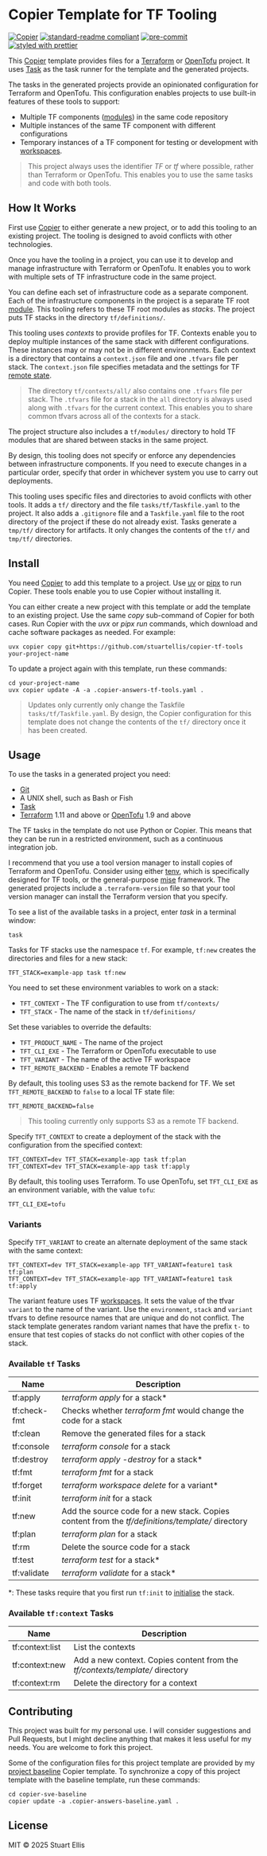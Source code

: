 <!--
SPDX-FileCopyrightText: 2025-present Stuart Ellis <stuart@stuartellis.name>

SPDX-License-Identifier: MIT
-->

# Copier Template for TF Tooling

[![Copier](https://img.shields.io/endpoint?url=https://raw.githubusercontent.com/copier-org/copier/master/img/badge/badge-grayscale-inverted-border-orange.json)](https://github.com/copier-org/copier) [![standard-readme compliant](https://img.shields.io/badge/readme%20style-standard-brightgreen.svg?style=flat-square)](https://github.com/RichardLitt/standard-readme) [![pre-commit](https://img.shields.io/badge/pre--commit-enabled-brightgreen?logo=pre-commit)](https://github.com/pre-commit/pre-commit) [![styled with prettier](https://img.shields.io/badge/styled_with-prettier-ff69b4.svg)](https://github.com/prettier/prettier)

This [Copier](https://copier.readthedocs.io/en/stable/) template provides files for a [Terraform](https://www.terraform.io/) or [OpenTofu](https://opentofu.org/) project. It uses [Task](https://taskfile.dev) as the task runner for the template and the generated projects.

The tasks in the generated projects provide an opinionated configuration for Terraform and OpenTofu. This configuration enables projects to use built-in features of these tools to support:

- Multiple TF components ([modules](https://opentofu.org/docs/language/modules/)) in the same code repository
- Multiple instances of the same TF component with different configurations
- Temporary instances of a TF component for testing or development with [workspaces](https://opentofu.org/docs/language/state/workspaces/).

> This project always uses the identifier _TF_ or _tf_ where possible, rather than Terraform or OpenTofu. This enables you to use the same tasks and code with both tools.

## How It Works

First use [Copier](https://copier.readthedocs.io/en/stable/) to either generate a new project, or to add this tooling to an existing project. The tooling is designed to avoid conflicts with other technologies.

Once you have the tooling in a project, you can use it to develop and manage infrastructure with Terraform or OpenTofu. It enables you to work with multiple sets of TF infrastructure code in the same project.

You can define each set of infrastructure code as a separate component. Each of the infrastructure components in the project is a separate TF root [module](https://opentofu.org/docs/language/modules/). This tooling refers to these TF root modules as _stacks_. The project puts TF stacks in the directory `tf/definitions/`.

This tooling uses _contexts_ to provide profiles for TF. Contexts enable you to deploy multiple instances of the same stack with different configurations. These instances may or may not be in different environments. Each context is a directory that contains a `context.json` file and one `.tfvars` file per stack. The `context.json` file specifies metadata and the settings for TF [remote state](https://opentofu.org/docs/language/state/remote/).

> The directory `tf/contexts/all/` also contains one `.tfvars` file per stack. The `.tfvars` file for a stack in the `all` directory is always used along with `.tfvars` for the current context. This enables you to share common tfvars across all of the contexts for a stack.

The project structure also includes a `tf/modules/` directory to hold TF modules that are shared between stacks in the same project.

By design, this tooling does not specify or enforce any dependencies between infrastructure components. If you need to execute changes in a particular order, specify that order in whichever system you use to carry out deployments.

This tooling uses specific files and directories to avoid conflicts with other tools. It adds a `tf/` directory and the file `tasks/tf/Taskfile.yaml` to the project. It also adds a `.gitignore` file and a `Taskfile.yaml` file to the root directory of the project if these do not already exist. Tasks generate a `tmp/tf/` directory for artifacts. It only changes the contents of the `tf/` and `tmp/tf/` directories.

## Install

You need [Copier](https://copier.readthedocs.io/en/stable/) to add this template to a project. Use [uv](https://docs.astral.sh/uv/) or [pipx](https://pipx.pypa.io/) to run Copier. These tools enable you to use Copier without installing it.

You can either create a new project with this template or add the template to an existing project. Use the same _copy_ sub-command of Copier for both cases. Run Copier with the _uvx_ or _pipx run_ commands, which download and cache software packages as needed. For example:

```shell
uvx copier copy git+https://github.com/stuartellis/copier-tf-tools your-project-name
```

To update a project again with this template, run these commands:

```shell
cd your-project-name
uvx copier update -A -a .copier-answers-tf-tools.yaml .
```

> Updates only currently only change the Taskfile `tasks/tf/Taskfile.yaml`. By design, the Copier configuration for this template does not change the contents of the `tf/` directory once it has been created.

## Usage

To use the tasks in a generated project you need:

- [Git](https://git-scm.com/)
- A UNIX shell, such as Bash or Fish
- [Task](https://taskfile.dev)
- [Terraform](https://www.terraform.io/) 1.11 and above or [OpenTofu](https://opentofu.org/) 1.9 and above

The TF tasks in the template do not use Python or Copier. This means that they can be run in a restricted environment, such as a continuous integration job.

I recommend that you use a tool version manager to install copies of Terraform and OpenTofu. Consider using either [tenv](https://tofuutils.github.io/tenv/), which is specifically designed for TF tools, or the general-purpose [mise](https://mise.jdx.dev/) framework. The generated projects include a `.terraform-version` file so that your tool version manager can install the Terraform version that you specify.

To see a list of the available tasks in a project, enter _task_ in a terminal window:

```shell
task
```

Tasks for TF stacks use the namespace `tf`. For example, `tf:new` creates the directories and files for a new stack:

```shell
TFT_STACK=example-app task tf:new
```

You need to set these environment variables to work on a stack:

- `TFT_CONTEXT` - The TF configuration to use from `tf/contexts/`
- `TFT_STACK` - The name of the stack in `tf/definitions/`

Set these variables to override the defaults:

- `TFT_PRODUCT_NAME` - The name of the project
- `TFT_CLI_EXE` - The Terraform or OpenTofu executable to use
- `TFT_VARIANT` - The name of the active TF workspace
- `TFT_REMOTE_BACKEND` - Enables a remote TF backend

By default, this tooling uses S3 as the remote backend for TF. We set `TFT_REMOTE_BACKEND` to `false` to a local TF state file:

```shell
TFT_REMOTE_BACKEND=false
```

> This tooling currently only supports S3 as a remote TF backend.

Specify `TFT_CONTEXT` to create a deployment of the stack with the configuration from the specified context:

```shell
TFT_CONTEXT=dev TFT_STACK=example-app task tf:plan
TFT_CONTEXT=dev TFT_STACK=example-app task tf:apply
```

By default, this tooling uses Terraform. To use OpenTofu, set `TFT_CLI_EXE` as an environment variable, with the value `tofu`:

```shell
TFT_CLI_EXE=tofu
```

### Variants

Specify `TFT_VARIANT` to create an alternate deployment of the same stack with the same context:

```shell
TFT_CONTEXT=dev TFT_STACK=example-app TFT_VARIANT=feature1 task tf:plan
TFT_CONTEXT=dev TFT_STACK=example-app TFT_VARIANT=feature1 task tf:apply
```

The variant feature uses TF [workspaces](https://opentofu.org/docs/language/state/workspaces). It sets the value of the tfvar `variant` to the name of the variant. Use the `environment`, `stack` and `variant` tfvars to define resource names that are unique and do not conflict. The stack template generates random variant names that have the prefix `t-` to ensure that test copies of stacks do not conflict with other copies of the stack.

### Available `tf` Tasks

| Name         | Description                                                                                       |
| ------------ | ------------------------------------------------------------------------------------------------- |
| tf:apply     | _terraform apply_ for a stack\*                                                                   |
| tf:check-fmt | Checks whether _terraform fmt_ would change the code for a stack                                  |
| tf:clean     | Remove the generated files for a stack                                                            |
| tf:console   | _terraform console_ for a stack                                                                   |
| tf:destroy   | _terraform apply -destroy_ for a stack\*                                                          |
| tf:fmt       | _terraform fmt_ for a stack                                                                       |
| tf:forget    | _terraform workspace delete_ for a variant\*                                                      |
| tf:init      | _terraform init_ for a stack                                                                      |
| tf:new       | Add the source code for a new stack. Copies content from the _tf/definitions/template/_ directory |
| tf:plan      | _terraform plan_ for a stack                                                                      |
| tf:rm        | Delete the source code for a stack                                                                |
| tf:test      | _terraform test_ for a stack\*                                                                    |
| tf:validate  | _terraform validate_ for a stack\*                                                                |

\*: These tasks require that you first run `tf:init` to [initialise](https://opentofu.org/docs/cli/commands/init/) the stack.

### Available `tf:context` Tasks

| Name            | Description                                                                  |
| --------------- | ---------------------------------------------------------------------------- |
| tf:context:list | List the contexts                                                            |
| tf:context:new  | Add a new context. Copies content from the _tf/contexts/template/_ directory |
| tf:context:rm   | Delete the directory for a context                                           |

## Contributing

This project was built for my personal use. I will consider suggestions and Pull Requests, but I might decline anything that makes it less useful for my needs. You are welcome to fork this project.

Some of the configuration files for this project template are provided by my [project baseline](https://github.com/stuartellis/copier-sve-baseline) Copier template. To synchronize a copy of this project template with the baseline template, run these commands:

```shell
cd copier-sve-baseline
copier update -a .copier-answers-baseline.yaml .
```

## License

MIT © 2025 Stuart Ellis
